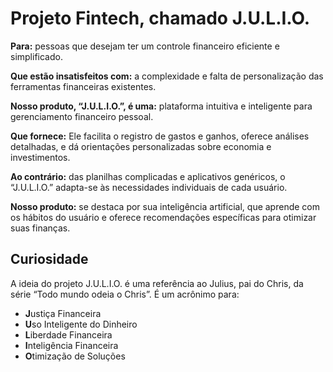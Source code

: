 # Projeto Fintech, chamado J.U.L.I.O.

**Para:** pessoas que desejam ter um controle financeiro eficiente e simplificado.

**Que estão insatisfeitos com:** a complexidade e falta de personalização das ferramentas 
financeiras existentes.

**Nosso produto, “J.U.L.I.O.”, é uma:** plataforma intuitiva e inteligente para gerenciamento 
financeiro pessoal.

**Que fornece:** Ele facilita o registro de gastos e ganhos, oferece análises detalhadas, e dá 
orientações personalizadas sobre economia e investimentos.

**Ao contrário:** das planilhas complicadas e aplicativos genéricos, o “J.U.L.I.O.” adapta-se às 
necessidades individuais de cada usuário.

**Nosso produto:** se destaca por sua inteligência artificial, que aprende com os hábitos do 
usuário e oferece recomendações específicas para otimizar suas finanças.

## Curiosidade
A ideia do projeto J.U.L.I.O. é uma referência ao Julius, pai do Chris, da série “Todo mundo 
odeia o Chris”. É um acrônimo para:
- **J**ustiça Financeira
- **U**so Inteligente do Dinheiro
- **L**iberdade Financeira
- **I**nteligência Financeira
- **O**timização de Soluções
